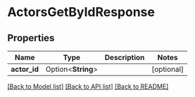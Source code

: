 # ActorsGetByIdResponse

## Properties

Name | Type | Description | Notes
------------ | ------------- | ------------- | -------------
**actor_id** | Option<**String**> |  | [optional]

[[Back to Model list]](../README.md#documentation-for-models) [[Back to API list]](../README.md#documentation-for-api-endpoints) [[Back to README]](../README.md)


